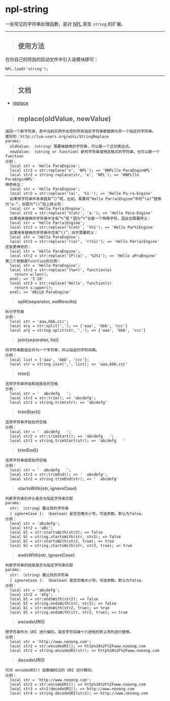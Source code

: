 # npl-string

一些常见的字符串处理函数，是对 [NPL](https://github.com/LiXizhi/NPLRuntime) 原生 `string` 的扩展。

*****

> ## 使用方法

在你自己的项目的启动文件中引入该模块即可：

    NPL.load('string');

*****

> ## 文档

* [replace](#replace)

> ## **replace(oldValue, newValue)**

    返回一个新字符串，其中当前实例中出现的所有指定字符串都替换为另一个指定的字符串。
    更好的：http://lua-users.org/wiki/StringReplace
    params:
      oldValue: （string）需要被替换的字符串，可以是一个正则表达式。
      newValue: （string or function）新的字符串或特定格式的字符串，也可以是一个function
    示例：
      local str = 'Hello ParaEngine';
      local str2 = str:replace('e', 'NPL'); => 'HNPLllo ParaEnginNPL'
      local str2 = string.replace(str, 'e', 'NPL'); => 'HNPLllo ParaEnginNPL'
    神奇用法：
      local str = 'Hello ParaEngine';
      local str2 = str:replace('(a)', '%1-'); => 'Hello Pa-ra-Engine'
      如果原字符串中本来就有“（）”呢，比如，需要将“Hello Par(a)Engine”中的“(a)”替换为“a-”。则需为“()”加上转义符：
      local str = 'Hello Par(a)Engine';
      local str2 = str:replace('%(a%)', 'a-'); => 'Hello Para-Engine'
      如果用来替换的字符串中含有“%”呢？因为“%”也是一个特殊字符，因此也需要转义：
      local str = 'Hello Par(a)Engine';
      local str2 = str:replace('%(a%)', '%%1'); => 'Hello Par%1Engine'
      如果用来替换的字符串中含有“()”，则不需要转义：
      local str = 'Hello ParaEngine';
      local str2 = str:replace('r(a)', 'r(%1)'); => 'Hello Par(a)Engine'
    还有更神奇的：
      local str = 'Hello ParaEngine';
      local str2 = str:replace('(P)(a)', '%2%1'); => 'Hello aPraEngine'
    第二个参数是function的示例：
      local str = 'Hello ParaEngine';
      local str2 = str:replace('(%w+)', function(w)
        return w:len();
      end); => '5 10'
      local str3 = str:replace('Hello', function(s)
        return s:upper();
      end); => 'HELLO ParaEngine'

> **split(separator, outResults)**

    拆分字符串
    示例：
      local str = 'aaa,bbb,ccc';
      local ary = str:split(','); => {'aaa', 'bbb', 'ccc'}
      local ary = string.split(str, ','); => {'aaa', 'bbb', 'ccc'}

> **join(separator, list)**

    将字符串数组合并为一个字符串，并以指定的字符间隔。
    示例：
      local list = {'aaa', 'bbb', 'ccc'};
      local str = string.join(',', list); => 'aaa,bbb,ccc'

> **trim()**

    去除字符串开始和结尾处的空格
    示例：
      local str = '  abcdefg   ';
      local str2 = str:trim(); => 'abcdefg';
      local str2 = string.trim(str); => 'abcdefg'

> **trimStart()**

    去除字符串开始处的空格
    示例：
      local str = '  abcdefg   ';
      local str2 = str:trimStart(); => 'abcdefg   ';
      local str2 = string.trimStart(str); => 'abcdefg   '

> **trimEnd()**

    去除字符串结尾处的空格
    示例：
      local str = '  abcdefg   ';
      local str2 = str:trimEnd(); => '  abcdefg';
      local str2 = string.trimEnd(str); => '  abcdefg'

> **startsWith(str, ignoreCase)**

    判断字符串的开头是否与指定字符串匹配
    params:
      str: （string）要比较的字符串
      [ ignoreCase ]: （boolean）是否忽略大小写。可选参数。默认为false。
    示例：
      local str = 'abcdefg';
      local str2 = 'aBc';
      local bl = str:startsWith(str2); => false
      local bl = string.startsWith(str, str2); => false
      local bl = str:startsWith(str2, true); => true
      local bl = string.startsWith(str, str2, true); => true

> **endsWith(str, ignoreCase)**

    判断字符串的结尾是否与指定字符串匹配
    params:
      str: （string）要比较的字符串
      [ ignoreCase ]: （boolean）是否忽略大小写。可选参数。默认为false。
    示例：
      local str = 'abcdefg';
      local str2 = 'eFg';
      local bl = str:endsWith(str2); => false
      local bl = string.endsWith(str, str2); => false
      local bl = str:endsWith(str2, true); => true
      local bl = string.endsWith(str, str2, true); => true

> **encodeURI()**

    把字符串作为 URI 进行编码。某些字符将被十六进制的转义序列进行替换。
    示例：
      local str = 'http://www.nooong.com';
      local str2 = str:encodeURI(); => http%3A%2F%2Fwww.nooong.com
      local str2 = string.encodeURI(str); => http%3A%2F%2Fwww.nooong.com

> **decodeURI()**

    可对 encodeURI() 函数编码过的 URI 进行解码。
    示例：
      local str = 'http://www.nooong.com';
      local str2 = str:encodeURI(); => http%3A%2F%2Fwww.nooong.com
      local str3 = str2:decodeURI(); => http://www.nooong.com
      local str4 = string.decodeURI(str2); => http://www.nooong.com



